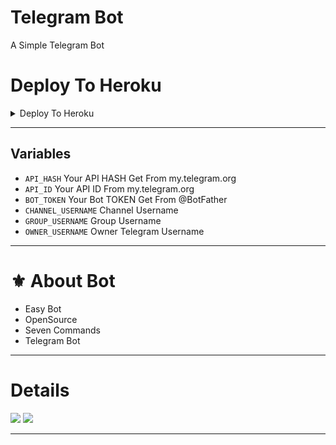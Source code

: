 # Telegram Bot

A Simple Telegram Bot


# Deploy To Heroku

<details><summary>Deploy To Heroku</summary>
<p>
<br>
<a href="https://heroku.com/deploy?template=https://github.com/BXBotz/Telegram-Bot/tree/main">
  <img src="https://www.herokucdn.com/deploy/button.svg" alt="Deploy">
</a>
</p>
</details>

---

## Variables

- `API_HASH` Your API HASH Get From my.telegram.org
- `API_ID` Your API ID From my.telegram.org
- `BOT_TOKEN` Your Bot TOKEN Get From @BotFather
- `CHANNEL_USERNAME` Channel Username
- `GROUP_USERNAME` Group Username
- `OWNER_USERNAME` Owner Telegram Username
---

# ⚜️ About Bot

- Easy Bot
- OpenSource
- Seven Commands
- Telegram Bot

----

# Details

<a href="https://telegram.me/BX_Botz"><img src="https://img.shields.io/badge/Telegram-%20Channel%20-blue.svg?logo=telegram&logoColor=FF3333"></a>
<a href="https://telegram.me/BXSupport"><img src="https://img.shields.io/badge/Telegram-%20Group%20-blu.svg?logo=telegram&logoColor=FF3333"></a>

------
